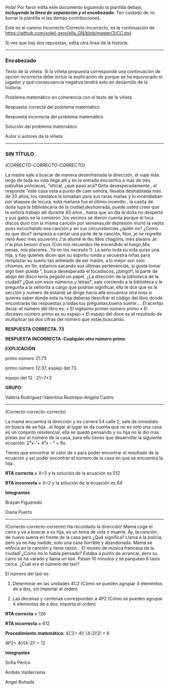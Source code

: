 Hola! Por favor edita este documento siguiendo la plantilla debajo, ***incluyendo la línea de separación y el encabezado.***
Ten cuidado de no borrar la plantilla ni las demás contribuciones. 

Este es el camino Incorrecto-Correcto-Incorrecto, es la continuación de https://github.com/soleil-zero/ella_GN/blob/master/3/CC.md

Si ves que hay dos repuestas, edita otra línea de la historia.

**********************************************************************
### Encabezado

Texto de la viñeta. Si la viñeta propuesta corresponde una continuación de opción incorrecta debe incluir la explicación de porque se ha equivocado el jugador y qué consecuencia negativa tendrá esto en desarrollo de la historia.

Problema matemático en coherencia con el texto de la viñeta

Respuesta correcta del problema matemático

Respuesta incorrecta del problema matemático

Solución del problema matemático

Autor o autores de la viñeta

**********************************************************************

### SIN TÍTULO 
_(CORRECTO-CORRECTO-CORRECTO)_

La madre sale a buscar de manera desenfrenada la dirección, el viaje más largo de toda su vida llega allí y en la entrada encuentra 
a más de tres patrullas policiacas, “oficial, ¿qué pasó acá? Grita desesperadamente , el responde ”este casa esta a punto de caer 
señora, llevaba deshabitada más de 20 años, los vándalos la tomaban para sus raras mañas y lo incendiaban por ataques de locura, 
está mañana fue el último incendio , la casita de doña lupa la bibliotecaria de la ciudad,deshonrada, puede usted creer que la señora 
trabajo allí durante  43 años , hasta que un día la doña no despertó y sus gatos se la comieron ,los vecinos se dieron cuenta porque el
toca discos duro con la misma canción por semanas,de depresión murió la viejita pues escuchando esa canción y en sus circunstancias 
¿quién no? ¿Como es que dice? (empieza a cantar una parte de la canción, Non, je ne regrette rien) Avec mes souvenirs J'ai allumé le feu
Mes chagrins, mes plaisirs Je n'ai plus besoin d'eux (Con mis recuerdos He encendido el fuego,Mis penas, mis placeres…Ya no los necesito
!). La seño toda su vida quiso una hija, y hay quienes dicen que su espíritu ronda y secuestra niñas para remplazar su sueño tan anhelado 
de ser madre, a lo mejor son solo chismes, en fin, estamos sacando sus últimas pertenencias, si gusta tomar algo bien pueda “,
busca desesperada el tocadiscos, ¡¡bingo!!, la parte de abajo del disco tenía pegado un papel, ¿La dirección de la biblioteca de la 
ciudad? ¿Que son esos números y letras?, sale corriendo a la biblioteca y le pregunta a la señorita a cargo que podrían significar, 
ella le dce que es la sección y numero de estante se dirige hacia allá encuentra otra nota si quieres saber donde esta tu hija deberas
descifrar el código del libro donde encontrarás las respuestas a todas tus preguntas,buena suerte…. El acertijo decía:
el número del libro es:
•	El vigésimo primer número primo 
•	El doceavo número primo es su espejo
•	El espejo del doce es el resultado de multiplicar las dos cifras del número que estás buscando.

**RESPUESTA CORRECTA. 73**


**RESPUESTA INCORRECTA :Cualquier otro número primo** 

**EXPLICACIÓN**

primo número 21:73

primo número 12:37, espejo del 73

espejo del 12 : 21=7*3

**GRUPO:** 

Valeria Rodríguez-Valentina Restrepo-Angela Castro 

**********************************************************************

(Correcto-correcto-correcto)

La mamá encuentra la dirección y es carrera 54 calle 2, sale de inmediato en busca de se hija…al llegar al lugar se da cuenta que no es solo una casa es un conjunto residencial, ella se quedó pensando y su hija no le dio mas pistas por el número de la casa, para ello tienes que desarrollar la siguiente ecuación: 2³x-¹+ 4²x - ² = 8x.

Tienes que encontrar el valor de x para poder encontrar el resultado de la ecuación y así poder encontrar el número de la casa en que se encuentra la hija.

**RTA correcta =** X=3 y la solución de la ecuación es 512

**RTA incorrecta =** X=2 y la solución de la ecuación es 64

**Integrantes**

Brayan Figueredo

Diana Puerto 
**********************************************************************

(Correcto-correcto-correcto)
Ha recordado la dirección! Mamá coge el carro y va a buscar a su hija, es un tema de vida o muerte. Ay, la canción, de nuevo suena en frente de la casa pero ¿Qué significa? Llama a la policía, pero ya no hay nadide, solo una casa horrible y abandonada. Mamá se enfoca en la canción y tiene razón... El museo de música francesa de la ciudad! ¿Cómo no lo había pensado? Estaba a punto de arrancar, pero su carro se ha varado y llama un taxi. Pasan 10 minutos y se parquean 6 taxis cerca. ¿Cuál era el número del taxi?

El número del taxi es:

1. Determinar en las unidades 4C2 (Cómo se pueden agrupar 4 elementos de a dos, sin importar el orden)

2. Las decenas y centenas corresponden a 4P2 (Cómo se pueden agrupar 4 elementos de a dos, importa el orden)



**RTA correcta =** 126

**RTA incorrecta =** 612

**Procedimiento matemático:**
4C2= 4!/ (4-2)!2! = 6

4P2= 4!/(4-2)! = 12

**Integrantes**

Sofía Perico

Andrés Valderrama

Angel Bohada

